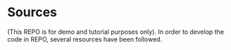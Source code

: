 # Sources
(This REPO is for demo and tutorial purposes only).
In order to develop the code in REPO, several resources have been followed.

